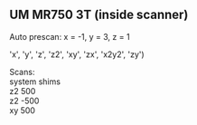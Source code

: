

## UM MR750 3T (inside scanner)

Auto prescan: x = -1, y = 3, z = 1

'x', 'y', 'z', 'z2', 'xy', 'zx', 'x2y2', 'zy')

Scans:  
system shims  
z2 500  
z2 -500  
xy 500  
